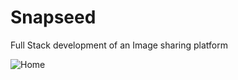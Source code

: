 # Snapseed
Full Stack development of an Image sharing platform 

![Home](https://user-images.githubusercontent.com/49150875/82208049-76da9700-9928-11ea-8f4f-85a2d11fcbc1.gif)

